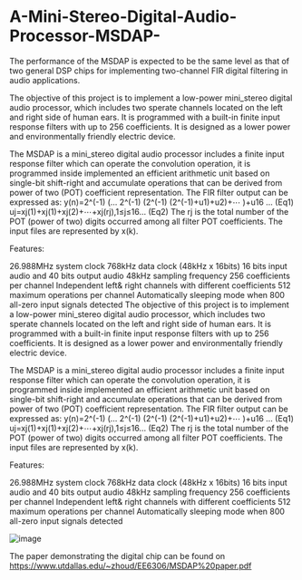 # A-Mini-Stereo-Digital-Audio-Processor-MSDAP-
The performance of the MSDAP is expected to be the same level as that of two general DSP chips for implementing two-channel FIR digital filtering in audio applications. 

The objective of this project is to implement a low-power mini_stereo digital audio processor, which includes two sperate channels located on the left and right side of human ears. It is programmed with a built-in finite input response filters with up to 256 coefficients. It is designed as a lower power and environmentally friendly electric device.

The MSDAP is a mini_stereo digital audio processor includes a finite input response filter which can operate the convolution operation, it is programmed inside implemented an efficient arithmetic unit based on single-bit shift-right and accumulate operations that can be derived from power of two (POT) coefficient representation. The FIR filter output can be expressed as: y(n)=2^(-1) (… 2^(-1) (2^(-1) (2^(-1)+u1)+u2)+⋯ )+u16 … (Eq1) uj=xj(1)+xj(1)+xj(2)+⋯+xj(rj),1≤j≤16… (Eq2) The rj is the total number of the POT (power of two) digits occurred among all filter POT coefficients. The input files are represented by x(k).

Features:

26.988MHz system clock
768kHz data clock (48kHz x 16bits)
16 bits input audio and 40 bits output audio
48kHz sampling frequency
256 coefficients per channel
Independent left& right channels with different coefficients
512 maximum operations per channel
Automatically sleeping mode when 800 all-zero input signals detected
The objective of this project is to implement a low-power mini_stereo digital audio processor, which includes two sperate channels located on the left and right side of human ears. It is programmed with a built-in finite input response filters with up to 256 coefficients. It is designed as a lower power and environmentally friendly electric device.

The MSDAP is a mini_stereo digital audio processor includes a finite input response filter which can operate the convolution operation, it is programmed inside implemented an efficient arithmetic unit based on single-bit shift-right and accumulate operations that can be derived from power of two (POT) coefficient representation. The FIR filter output can be expressed as: y(n)=2^(-1) (… 2^(-1) (2^(-1) (2^(-1)+u1)+u2)+⋯ )+u16 … (Eq1) uj=xj(1)+xj(1)+xj(2)+⋯+xj(rj),1≤j≤16… (Eq2) The rj is the total number of the POT (power of two) digits occurred among all filter POT coefficients. The input files are represented by x(k).

Features:

26.988MHz system clock
768kHz data clock (48kHz x 16bits)
16 bits input audio and 40 bits output audio
48kHz sampling frequency
256 coefficients per channel
Independent left& right channels with different coefficients
512 maximum operations per channel
Automatically sleeping mode when 800 all-zero input signals detected


![image](https://user-images.githubusercontent.com/22983327/50728581-fd4e5a00-10e0-11e9-9da3-2c3b3bf7147e.png)


The paper demonstrating the digital chip can be found on https://www.utdallas.edu/~zhoud/EE6306/MSDAP%20paper.pdf
